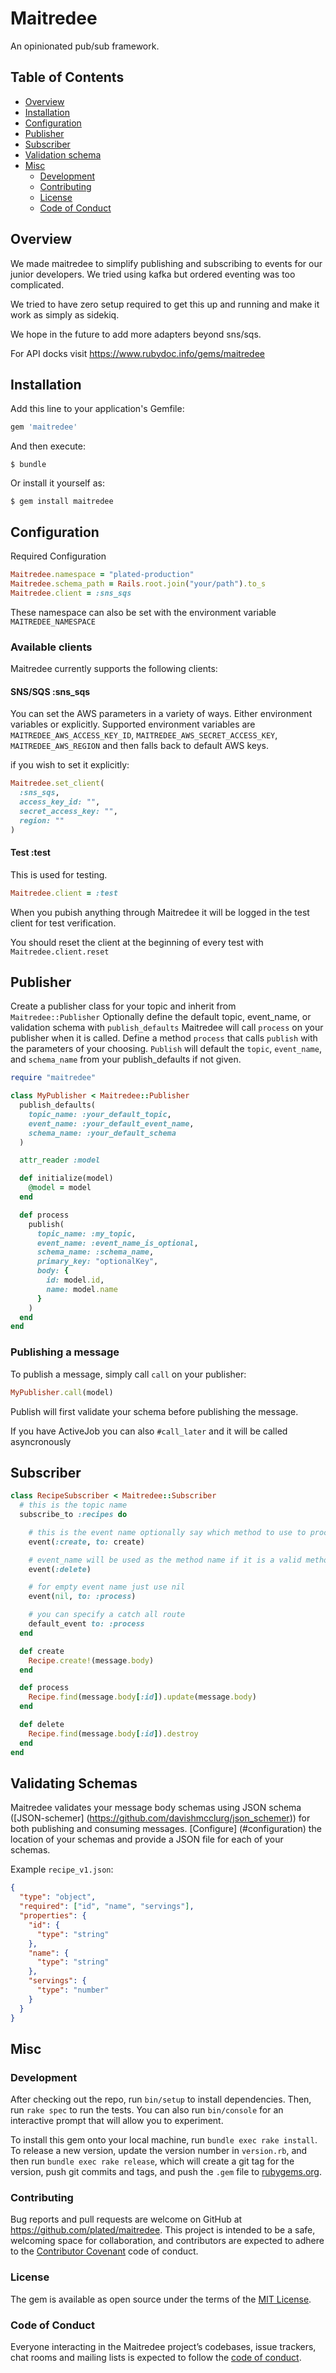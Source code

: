 # Maitredee

An opinionated pub/sub framework.

## Table of Contents
- [Overview](#overview)
- [Installation](#installation)
- [Configuration](#configuration)
- [Publisher](#publisher)
- [Subscriber](#subscriber)
- [Validation schema](#validation-schema)
- [Misc](#misc)
    - [Development](#development)
    - [Contributing](#contributing)
    - [License](#license)
    - [Code of Conduct](#code-of-conduct)

## Overview
We made maitredee to simplify publishing and subscribing to events for our junior developers. We tried using kafka but ordered eventing was too complicated.

We tried to have zero setup required to get this up and running and make it work as simply as sidekiq.

We hope in the future to add more adapters beyond sns/sqs.

For API docks visit https://www.rubydoc.info/gems/maitredee

## Installation

Add this line to your application's Gemfile:

```ruby
gem 'maitredee'
```

And then execute:

    $ bundle

Or install it yourself as:

    $ gem install maitredee

## Configuration

Required Configuration
```ruby
Maitredee.namespace = "plated-production"
Maitredee.schema_path = Rails.root.join("your/path").to_s
Maitredee.client = :sns_sqs
```

These namespace can also be set with the environment variable `MAITREDEE_NAMESPACE`

### Available clients

Maitredee currently supports the following clients:

#### SNS/SQS :sns_sqs
You can set the AWS parameters in a variety of ways.
Either environment variables or explicitly.
Supported environment variables are `MAITREDEE_AWS_ACCESS_KEY_ID`, `MAITREDEE_AWS_SECRET_ACCESS_KEY`, `MAITREDEE_AWS_REGION` and then falls back to default AWS keys.

if you wish to set it explicitly:
```ruby
Maitredee.set_client(
  :sns_sqs,
  access_key_id: "",
  secret_access_key: "",
  region: ""
)
```

#### Test :test

This is used for testing.

```ruby
Maitredee.client = :test
```

When you pubish anything through Maitredee it will be logged in the test client for test verification.

You should reset the client at the beginning of every test with `Maitredee.client.reset`

## Publisher

Create a publisher class for your topic and inherit from `Maitredee::Publisher`
Optionally define the default topic, event_name, or validation schema with `publish_defaults`
Maitredee will call `process` on your publisher when it is called. Define a method `process` that calls `publish` with the parameters of your choosing.  `Publish` will default the `topic`, `event_name`, and `schema_name` from your publish_defaults if not given.

```ruby goodread
require "maitredee"

class MyPublisher < Maitredee::Publisher
  publish_defaults(
    topic_name: :your_default_topic,
    event_name: :your_default_event_name,
    schema_name: :your_default_schema
  )

  attr_reader :model

  def initialize(model)
    @model = model
  end

  def process
    publish(
      topic_name: :my_topic,
      event_name: :event_name_is_optional,
      schema_name: :schema_name,
      primary_key: "optionalKey",
      body: {
        id: model.id,
        name: model.name
      }
    )
  end
end
```


### Publishing a message
To publish a message, simply call `call` on your publisher:
```ruby
MyPublisher.call(model)
```

Publish will first validate your schema before publishing the message.

If you have ActiveJob you can also `#call_later` and it will be called asyncronously

## Subscriber

```ruby
class RecipeSubscriber < Maitredee::Subscriber
  # this is the topic name
  subscribe_to :recipes do

    # this is the event name optionally say which method to use to process
    event(:create, to: create)

    # event_name will be used as the method name if it is a valid method name, otherwise to: must be set
    event(:delete)

    # for empty event name just use nil
    event(nil, to: :process)

    # you can specify a catch all route
    default_event to: :process
  end

  def create
    Recipe.create!(message.body)
  end

  def process
    Recipe.find(message.body[:id]).update(message.body)
  end

  def delete
    Recipe.find(message.body[:id]).destroy
  end
end
```

## Validating Schemas
Maitredee validates your message body schemas using JSON schema ([JSON-schemer] (https://github.com/davishmcclurg/json_schemer)) for both publishing and consuming messages.  [Configure] (#configuration) the location of your schemas and provide a JSON file for each of your schemas.

Example `recipe_v1.json`:
```json
{
  "type": "object",
  "required": ["id", "name", "servings"],
  "properties": {
    "id": {
      "type": "string"
    },
    "name": {
      "type": "string"
    },
    "servings": {
      "type": "number"
    }
  }
}

```

## Misc

### Development

After checking out the repo, run `bin/setup` to install dependencies. Then, run `rake spec` to run the tests. You can also run `bin/console` for an interactive prompt that will allow you to experiment.

To install this gem onto your local machine, run `bundle exec rake install`. To release a new version, update the version number in `version.rb`, and then run `bundle exec rake release`, which will create a git tag for the version, push git commits and tags, and push the `.gem` file to [rubygems.org](https://rubygems.org).

### Contributing

Bug reports and pull requests are welcome on GitHub at https://github.com/plated/maitredee. This project is intended to be a safe, welcoming space for collaboration, and contributors are expected to adhere to the [Contributor Covenant](http://contributor-covenant.org) code of conduct.

### License

The gem is available as open source under the terms of the [MIT License](https://opensource.org/licenses/MIT).

### Code of Conduct

Everyone interacting in the Maitredee project’s codebases, issue trackers, chat rooms and mailing lists is expected to follow the [code of conduct](https://github.com/plated/maitredee/blob/master/CODE_OF_CONDUCT.md).
